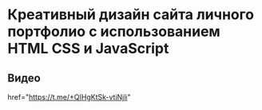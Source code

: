 # Креативный дизайн сайта личного портфолио с использованием HTML CSS и JavaScript

## Видео

href="https://t.me/+QIHgKtSk-vtiNjli"


